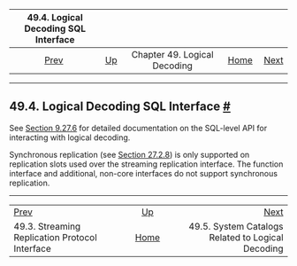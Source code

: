 <!--?xml version="1.0" encoding="UTF-8" standalone="no"?-->

|                           49.4. Logical Decoding SQL Interface                           |                                                           |                              |                                                       |                                                                                            |
| :--------------------------------------------------------------------------------------: | :-------------------------------------------------------- | :--------------------------: | ----------------------------------------------------: | -----------------------------------------------------------------------------------------: |
| [Prev](logicaldecoding-walsender.html "49.3. Streaming Replication Protocol Interface")  | [Up](logicaldecoding.html "Chapter 49. Logical Decoding") | Chapter 49. Logical Decoding | [Home](index.html "PostgreSQL 17devel Documentation") |  [Next](logicaldecoding-catalogs.html "49.5. System Catalogs Related to Logical Decoding") |

***

## 49.4. Logical Decoding SQL Interface [#](#LOGICALDECODING-SQL)

See [Section 9.27.6](functions-admin.html#FUNCTIONS-REPLICATION "9.27.6. Replication Management Functions") for detailed documentation on the SQL-level API for interacting with logical decoding.

Synchronous replication (see [Section 27.2.8](warm-standby.html#SYNCHRONOUS-REPLICATION "27.2.8. Synchronous Replication")) is only supported on replication slots used over the streaming replication interface. The function interface and additional, non-core interfaces do not support synchronous replication.

***

|                                                                                          |                                                           |                                                                                            |
| :--------------------------------------------------------------------------------------- | :-------------------------------------------------------: | -----------------------------------------------------------------------------------------: |
| [Prev](logicaldecoding-walsender.html "49.3. Streaming Replication Protocol Interface")  | [Up](logicaldecoding.html "Chapter 49. Logical Decoding") |  [Next](logicaldecoding-catalogs.html "49.5. System Catalogs Related to Logical Decoding") |
| 49.3. Streaming Replication Protocol Interface                                           |   [Home](index.html "PostgreSQL 17devel Documentation")   |                                          49.5. System Catalogs Related to Logical Decoding |

